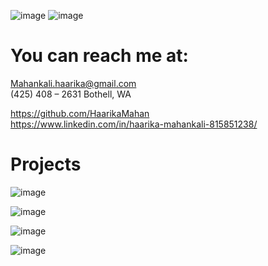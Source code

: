 ![image](https://user-images.githubusercontent.com/107511180/181687546-0ca993bc-f93f-4ef0-bef1-4cd6ab261f3f.png)
![image](https://user-images.githubusercontent.com/107511180/181711099-1569c820-710d-4976-89ef-259a446bc8b2.png)


# You can reach me at:

Mahankali.haarika@gmail.com      
(425) 408 – 2631 Bothell, WA

 https://github.com/HaarikaMahan                    
 https://www.linkedin.com/in/haarika-mahankali-815851238/    
 

# Projects

![image](https://user-images.githubusercontent.com/107511180/181689469-fad0b1d9-ef9d-4b79-8b54-7b8f52a6ec7e.png)


![image](https://user-images.githubusercontent.com/107511180/181684950-1f2642fa-bd57-43d3-b202-c701827970d1.png)

![image](https://user-images.githubusercontent.com/107511180/181685059-8db520b6-e417-4331-86db-a22b5faaae7c.png)

![image](https://user-images.githubusercontent.com/107511180/181685142-c853aab9-0a7d-467f-9a76-fdbfe139f690.png)
